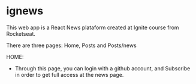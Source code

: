 # ignews

This web app is a React News plataform created at Ignite course from Rocketseat.

There are three pages: Home, Posts and Posts/news

HOME:
 - Through this page, you can login with a github account, and Subscribe in order to get full access at the news page.

